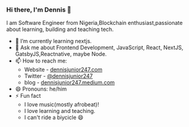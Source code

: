 ### Hi there, I'm Dennis 👋

I am Software Engineer from Nigeria,Blockchain enthusiast,passionate about learning, building and teaching tech.

<!-- - 🔭 I’m currently working on [sku -->
- 🌱 I’m currently learning nextjs.
- 💬 Ask me about Frontend Development, JavaScript, React, NextJS, GatsbyJS,Reactnative, maybe Node.
- 📫 How to reach me:
  - Website - [dennisjunior247.com](https://dennisjunior247.vercel.app/)
  - Twitter - [@dennisjunior247](https://twitter.com/dennisjunior247)
  - blog - [dennisjunior247.medium.com](https://dennisjunior247.medium.com/)
- 😄 Pronouns: he/him
- ⚡ Fun fact
  - I love music(mostly afrobeat)!
  - I love learning and teaching.
  - I can't ride a biycicle 😄
